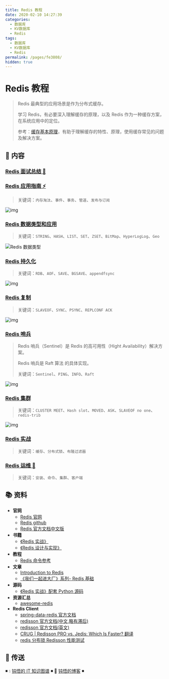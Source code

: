 ```yaml
---
title: Redis 教程
date: 2020-02-10 14:27:39
categories:
  - 数据库
  - KV数据库
  - Redis
tags:
  - 数据库
  - KV数据库
  - Redis
permalink: /pages/fe3808/
hidden: true
---
```


# Redis 教程

> Redis 最典型的应用场景是作为分布式缓存。
>
> 学习 Redis，有必要深入理解缓存的原理，以及 Redis 作为一种缓存方案，在系统应用中的定位。
>
> 参考：[缓存基本原理](https://dunwu.github.io/design/distributed/分布式缓存.html)，有助于理解缓存的特性、原理，使用缓存常见的问题及解决方案。

## 📖 内容

### [Redis 面试总结 💯](01.Redis面试总结.md)

### [Redis 应用指南 ⚡](02.Redis应用指南.md)

> 关键词：`内存淘汰`、`事件`、`事务`、`管道`、`发布与订阅`

![img](https://raw.githubusercontent.com/dunwu/images/master/snap/20200713105627.png)

### [Redis 数据类型和应用](03.Redis数据类型和应用.md)

> 关键词：`STRING`、`HASH`、`LIST`、`SET`、`ZSET`、`BitMap`、`HyperLogLog`、`Geo`

![Redis 数据类型](https://raw.githubusercontent.com/dunwu/images/master/snap/20200226113813.png)

### [Redis 持久化](04.Redis持久化.md)

> 关键词：`RDB`、`AOF`、`SAVE`、`BGSAVE`、`appendfsync`

![img](https://raw.githubusercontent.com/dunwu/images/master/snap/20200224214047.png)

### [Redis 复制](05.Redis复制.md)

> 关键词：`SLAVEOF`、`SYNC`、`PSYNC`、`REPLCONF ACK`

![img](https://raw.githubusercontent.com/dunwu/images/master/snap/20200712182603.png)

### [Redis 哨兵](06.Redis哨兵.md)

> Redis 哨兵（Sentinel）是 Redis 的高可用性（Hight Availability）解决方案。
>
> Redis 哨兵是 Raft 算法 的具体实现。
>
> 关键词：`Sentinel`、`PING`、`INFO`、`Raft`

![img](https://raw.githubusercontent.com/dunwu/images/master/snap/20200713072747.png)

### [Redis 集群](07.Redis集群.md)

> 关键词：`CLUSTER MEET`、`Hash slot`、`MOVED`、`ASK`、`SLAVEOF no one`、`redis-trib`

![img](https://raw.githubusercontent.com/dunwu/images/master/snap/20200713100613.png)

### [Redis 实战](08.Redis实战.md)

> 关键词：`缓存`、`分布式锁`、`布隆过滤器`

### [Redis 运维 🔨](20.Redis运维.md)

> 关键词：`安装`、`命令`、`集群`、`客户端`

## 📚 资料

- **官网**
  - [Redis 官网](https://redis.io/)
  - [Redis github](https://github.com/antirez/redis)
  - [Redis 官方文档中文版](http://redis.cn/)
- **书籍**
  - [《Redis 实战》](https://item.jd.com/11791607.html)
  - [《Redis 设计与实现》](https://item.jd.com/11486101.html)
- **教程**
  - [Redis 命令参考](http://redisdoc.com/)
- **文章**
  - [Introduction to Redis](https://www.slideshare.net/dvirsky/introduction-to-redis)
  - [《我们一起进大厂》系列- Redis 基础](https://juejin.im/post/5db66ed9e51d452a2f15d833)
- **源码**
  - [《Redis 实战》配套 Python 源码](https://github.com/josiahcarlson/redis-in-action)
- **资源汇总**
  - [awesome-redis](https://github.com/JamzyWang/awesome-redis)
- **Redis Client**
  - [spring-data-redis 官方文档](https://docs.spring.io/spring-data/redis/docs/1.8.13.RELEASE/reference/html/)
  - [redisson 官方文档(中文,略有滞后)](https://github.com/redisson/redisson/wiki/%E7%9B%AE%E5%BD%95)
  - [redisson 官方文档(英文)](https://github.com/redisson/redisson/wiki/Table-of-Content)
  - [CRUG | Redisson PRO vs. Jedis: Which Is Faster? 翻译](https://www.jianshu.com/p/82f0d5abb002)
  - [redis 分布锁 Redisson 性能测试](https://blog.csdn.net/everlasting_188/article/details/51073505)

## 🚪 传送

◾ 💧 [钝悟的 IT 知识图谱](https://dunwu.github.io/waterdrop/) ◾ 🎯 [钝悟的博客](https://dunwu.github.io/blog/) ◾